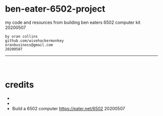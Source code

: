 # ben-eater-6502-project
 my code and resources from building ben eaters 6502 computer kit 20200507
```text
by oran collins
github.com/wisehackermonkey
oranbusiness@gmail.com
20200507
```









----
# 
```
```

# credits
- 
- 
- Build a 6502 computer https://eater.net/6502  20200507
